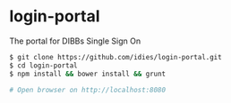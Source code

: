 login-portal
============

The portal for DIBBs Single Sign On

```bash
$ git clone https://github.com/idies/login-portal.git
$ cd login-portal
$ npm install && bower install && grunt

# Open browser on http://localhost:8080
```
